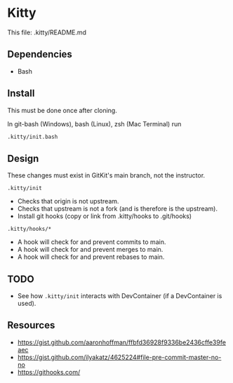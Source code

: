 # Kitty

This file: .kitty/README.md

## Dependencies

* Bash

## Install

This must be done once after cloning.

In git-bash (Windows), bash (Linux), zsh (Mac Terminal) run

```bash
.kitty/init.bash
```

## Design

These changes must exist in GitKit's main branch, not the instructor.

`.kitty/init`

* Checks that origin is not upstream.
* Checks that upstream is not a fork (and is therefore is the upstream).
* Install git hooks (copy or link from .kitty/hooks to .git/hooks)

`.kitty/hooks/*`

* A hook will check for and prevent commits to main.
* A hook will check for and prevent merges to main.
* A hook will check for and prevent rebases to main.


## TODO

* See how `.kitty/init` interacts with DevContainer (if a DevContainer is used).


## Resources

* https://gist.github.com/aaronhoffman/ffbfd36928f9336be2436cffe39feaec
* https://gist.github.com/ilyakatz/4625224#file-pre-commit-master-no-no
* https://githooks.com/


